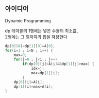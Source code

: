 ## 아이디어
Dynamic Programming  
  
dp 테이블의 1행에는 넣은 수들의 최소값,  
2행에는 그 열까지의 합을 저장한다  
```c
dp[0][0]=dp[1][0]=A[0];
for(i=1 ; i<N ; i++) {
	max=0;
	for(j=0 ; j<i ; j++)
		if(dp[0][j]>A[i]&&dp[1][j]>max) {
			idx=j;
			max=dp[1][j];
		}
	dp[0][i]=A[i];
	dp[1][i]=max+A[i];
}
```
